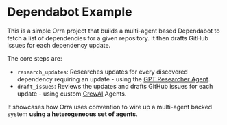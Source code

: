 # Dependabot Example

This is a simple Orra project that builds a multi-agent based Dependabot to fetch a list of dependencies for a given repository. It then drafts GitHub issues for each dependency update.

The core steps are:
- `research_updates`: Researches updates for every discovered dependency requiring an update - using the [GPT Researcher Agent](https://github.com/assafelovic/gpt-researcher).
- `draft_issues`: Reviews the updates and drafts GitHub issues for each update - using custom [CrewAI](https://github.com/joaomdmoura/crewAI) Agents.

It showcases how Orra uses convention to wire up a multi-agent backed system **using a heterogeneous set of agents**.
